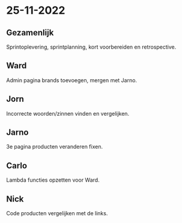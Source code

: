# 25-11-2022 

## Gezamenlijk 
Sprintoplevering, sprintplanning, kort voorbereiden en retrospective.

## Ward
Admin pagina brands toevoegen, mergen met Jarno.

## Jorn 
Incorrecte woorden/zinnen vinden en vergelijken.

## Jarno
3e pagina producten veranderen fixen.

## Carlo
Lambda functies opzetten voor Ward.

## Nick
Code producten vergelijken met de links.
